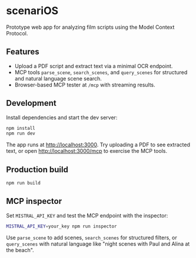 # scenariOS

Prototype web app for analyzing film scripts using the Model Context Protocol.

## Features

- Upload a PDF script and extract text via a minimal OCR endpoint.
- MCP tools `parse_scene`, `search_scenes`, and `query_scenes` for structured and natural language scene search.
- Browser-based MCP tester at `/mcp` with streaming results.

## Development

Install dependencies and start the dev server:

```bash
npm install
npm run dev
```

The app runs at <http://localhost:3000>. Try uploading a PDF to see extracted text, or open <http://localhost:3000/mcp> to exercise the MCP tools.

## Production build

```bash
npm run build
```

## MCP inspector

Set `MISTRAL_API_KEY` and test the MCP endpoint with the inspector:

```bash
MISTRAL_API_KEY=your_key npm run inspector
```

Use `parse_scene` to add scenes, `search_scenes` for structured filters, or `query_scenes` with natural language like "night scenes with Paul and Alina at the beach".

